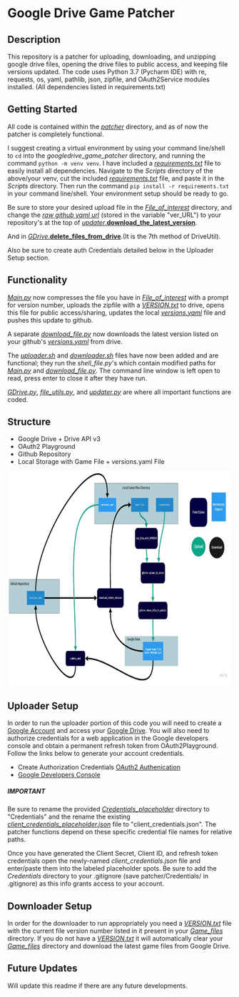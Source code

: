 # Google Drive Game Patcher

## Description
This repository is a patcher for uploading, downloading, and unzipping google drive files, opening the drive files to public access, 
and keeping file versions updated. The code uses Python 3.7 (Pycharm IDE) with re, requests, os, yaml, pathlib, json, zipfile, and OAuth2Service modules installed.
(All dependencies listed in requirements.txt)

## Getting Started
All code is contained within the [*patcher*](patcher) directory, and as of now the patcher is completely functional.


I suggest creating a virtual environment by using your command line/shell to `cd` into the *googledrive_game_patcher* directory, and running the command `python -m venv venv`. 
I have included a [*requirements.txt*](requirements.txt) file to easily install all dependencies. Navigate to the *Scripts* directory of the above/your venv, cut the included [*requirements.txt*](requirements.txt) file, 
and paste it in the *Scripts* directory. Then run the command `pip install -r requirements.txt` in your command line/shell.
Your environment setup should be ready to go.


Be sure to store your desired upload file in the [*File_of_interest*](patcher/File_of_interest) directory, 
and change the [*raw github yaml url*](patcher/version_history/versions.yaml) (stored in the variable "ver_URL") to your repository's at the top of [*updater*.**download_the_latest_version**](patcher/updater.py).

And in [*GDrive*.**delete_files_from_drive**](patcher/GDrive.py).(It is the 7th method of DriveUtil). 

Also be sure to create auth Credentials detailed below in the Uploader Setup section.

## Functionality
[*Main.py*](patcher/main.py) now compresses the file you have in [*File_of_interest*](patcher/File_of_interest) with a prompt for version number, uploads the zipfile with a [*VERSION.txt*](patcher/Game_Files/VERSION.txt) to drive,
opens this file for public access/sharing, updates the local [*versions.yaml*](patcher/version_history/versions.yaml) file and pushes this update to github.

A separate [*download_file.py*](patcher/download_file.py) now downloads the latest version listed on your github's [*versions.yaml*](patcher/version_history/versions.yaml) from drive.

The [*uploader.sh*](uploader.sh) and [*downloader.sh*](downloader.sh) files have now been added and are functional; they run the *shell_file.py*'s which contain modified paths for [*Main.py*](patcher/main.py) and [*download_file.py*](patcher/download_file.py).
The command line window is left open to read, press enter to close it after they have run.

[*GDrive.py*](patcher/GDrive.py), [*file_utils.py*](patcher/file_utils.py), and [*updater.py*](patcher/updater.py) are where all important functions are coded.

## Structure
- Google Drive + Drive API v3
- OAuth2 Playground
- Github Repository
- Local Storage with Game File + versions.yaml File

<p align="center">
    <img width="811" height="480" src="Documentation/Patcher_Structure.jpg">
</p>


## Uploader Setup
In order to run the uploader portion of this code you will need to create a [Google Account](https://accounts.google.com/signup/v2/webcreateaccount?hl=en&flowName=GlifWebSignIn&flowEntry=SignUp) and access your [Google Drive](https://drive.google.com/). 
You will also need to authorize credentials for a web application in the Google developers console and obtain a permanent refresh token from OAuth2Playground. 
Follow the links below to generate your account credentials.

- Create Authorization Credentials [OAuth2 Authenication](https://developers.google.com/adwords/api/docs/guides/authentication)
- [Google Developers Console](https://console.developers.google.com/)

##### **IMPORTANT**
Be sure to rename the provided [*Credentials_placeholder*](patcher/Credentials_placeholder) directory to "Credentials" and the rename the existing [*client_credentials_placeholder.json*](patcher/Credentials_placeholder/client_credentials_placeholder.json) file to "client_credentials.json".
The patcher functions depend on these specific credential file names for relative paths.

Once you have generated the Client Secret, Client ID, and refresh token credentials open the newly-named *client_credentials.json* file and enter/paste them into the labeled placeholder spots. 
Be sure to add the *Credentials* directory to your .gitignore (save patcher/Credentials/ in .gitignore) as this info grants access to your account.





## Downloader Setup
In order for the downloader to run appropriately you need a [*VERSION.txt*](patcher/Game_Files/VERSION.txt) file with the current file version number listed in it present in your [*Game_files*](patcher/Game_Files) directory.
If you do not have a [*VERSION.txt*](patcher/Game_Files/VERSION.txt) it will automatically clear your [*Game_files*](patcher/Game_Files) directory and download the latest game files from Google Drive.

## Future Updates
Will update this readme if there are any future developments.
